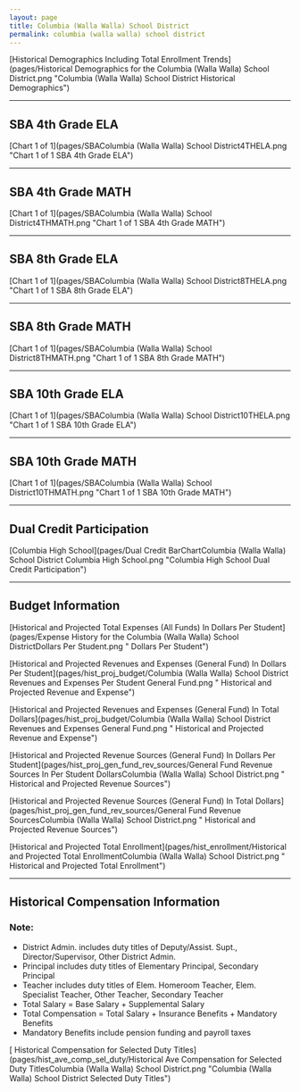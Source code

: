 ```yaml
---
layout: page
title: Columbia (Walla Walla) School District
permalink: columbia (walla walla) school district
---
```



[Historical Demographics Including Total Enrollment Trends](pages/Historical Demographics for the Columbia (Walla Walla) School District.png "Columbia (Walla Walla) School District Historical Demographics")

___

## SBA 4th Grade ELA

[Chart 1 of 1](pages/SBAColumbia (Walla Walla) School District4THELA.png "Chart 1 of 1 SBA 4th Grade ELA")


___

## SBA 4th Grade MATH

[Chart 1 of 1](pages/SBAColumbia (Walla Walla) School District4THMATH.png "Chart 1 of 1 SBA 4th Grade MATH")


___

## SBA 8th Grade ELA

[Chart 1 of 1](pages/SBAColumbia (Walla Walla) School District8THELA.png "Chart 1 of 1 SBA 8th Grade ELA")


___

## SBA 8th Grade MATH

[Chart 1 of 1](pages/SBAColumbia (Walla Walla) School District8THMATH.png "Chart 1 of 1 SBA 8th Grade MATH")


___

## SBA 10th Grade ELA

[Chart 1 of 1](pages/SBAColumbia (Walla Walla) School District10THELA.png "Chart 1 of 1 SBA 10th Grade ELA")


___

## SBA 10th Grade MATH

[Chart 1 of 1](pages/SBAColumbia (Walla Walla) School District10THMATH.png "Chart 1 of 1 SBA 10th Grade MATH")


___

## Dual Credit Participation

[Columbia High School](pages/Dual Credit BarChartColumbia (Walla Walla) School District Columbia High School.png "Columbia High School Dual Credit Participation")


___

## Budget Information

[Historical and Projected Total Expenses (All Funds) In Dollars Per Student](pages/Expense History for the Columbia (Walla Walla) School DistrictDollars Per Student.png " Dollars Per Student")

[Historical and Projected Revenues and Expenses (General Fund) In Dollars Per Student](pages/hist_proj_budget/Columbia (Walla Walla) School District Revenues and Expenses Per Student General Fund.png " Historical and Projected Revenue and Expense")

[Historical and Projected Revenues and Expenses (General Fund) In Total Dollars](pages/hist_proj_budget/Columbia (Walla Walla) School District Revenues and Expenses General Fund.png " Historical and Projected Revenue and Expense")

[Historical and Projected Revenue Sources (General Fund) In Dollars Per Student](pages/hist_proj_gen_fund_rev_sources/General Fund Revenue Sources In Per Student DollarsColumbia (Walla Walla) School District.png " Historical and Projected Revenue Sources")

[Historical and Projected Revenue Sources (General Fund) In Total Dollars](pages/hist_proj_gen_fund_rev_sources/General Fund Revenue SourcesColumbia (Walla Walla) School District.png " Historical and Projected Revenue Sources")

[Historical and Projected Total Enrollment](pages/hist_enrollment/Historical and Projected Total EnrollmentColumbia (Walla Walla) School District.png " Historical and Projected Total Enrollment")


___

## Historical Compensation Information
### Note:
- District Admin. includes duty titles of Deputy/Assist. Supt., Director/Supervisor, Other District Admin.
- Principal includes duty titles of Elementary Principal, Secondary Principal
- Teacher includes duty titles of Elem. Homeroom Teacher, Elem. Specialist Teacher, Other Teacher, Secondary Teacher
- Total Salary = Base Salary + Supplemental Salary
- Total Compensation = Total Salary + Insurance Benefits + Mandatory Benefits
- Mandatory Benefits include pension funding and payroll taxes

[ Historical Compensation for Selected Duty Titles](pages/hist_ave_comp_sel_duty/Historical Ave Compensation for Selected Duty TitlesColumbia (Walla Walla) School District.png "Columbia (Walla Walla) School District Selected Duty Titles")

